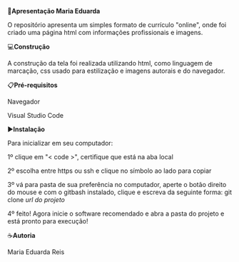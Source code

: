 🎯**Apresentação Maria Eduarda**

O repositório apresenta um simples formato de currículo "online", onde foi 
criado uma página html com informações profissionais e imagens.

💻**Construção**

A construção da tela foi realizada utilizando html, como linguagem de marcação, css usado para estilização e imagens autorais e do navegador.

📋**Pré-requisitos**

Navegador 

Visual Studio Code

▶️**Instalação**

Para inicializar em seu computador:

1º clique em "< code >", certifique que está na aba local

2º escolha entre https ou ssh e clique no símbolo ao lado para copiar

3º vá para pasta de sua preferência no computador, aperte o botão direito do mouse e com o gitbash
instalado, clique e escreva da seguinte forma: git clone *url do projeto*

4º feito! Agora inicie o software recomendado e abra a pasta do projeto e está pronto para execução!

☕**Autoria**

Maria Eduarda Reis

